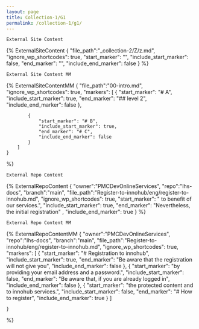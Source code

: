```yaml
---
layout: page
title: Collection-1/G1
permalink: /collection-1/g1/
---
```


```
External Site Content
```
{% 
    ExternalSiteContent  { 
        "file_path":"_collection-2/Z/z.md", 
        "ignore_wp_shortcodes": true, 
        "start_marker": "<!-- START MARKER 1 -->", 
        "include_start_marker": false,
        "end_marker": "<!-- END MARKER 1 -->",
        "include_end_marker": false
    }
%}

```
External Site Content MM
```
{% 
    ExternalSiteContentMM  { 
        "file_path":"00-intro.md", 
        "ignore_wp_shortcodes": true, 
        "markers": [
            {
                "start_marker": "# A",
                "include_start_marker": true, 
                "end_marker": "## level 2",
                "include_end_marker": false 
            },

            {
                "start_marker": "# B",
                "include_start_marker": true, 
                "end_marker": "# C",
                "include_end_marker": false 
            }
        ]
    }
%}

```
External Repo Content
```
{% 
    ExternalRepoContent  { 
        "owner":"PMCDevOnlineServices", 
        "repo":"Ihs-docs", 
        "branch":"main", 
        "file_path":"Register-to-innohub/eng/register-to-innohub.md", 
        "ignore_wp_shortcodes": true, 
        "start_marker": " to benefit of our services.",
        "include_start_marker": true,
        "end_marker": "Nevertheless, the initial registration" ,
        "include_end_marker": true
    }
%}

```
External Repo Content MM
```
{% 
    ExternalRepoContentMM  { 
        "owner":"PMCDevOnlineServices", 
        "repo":"Ihs-docs", 
        "branch":"main", 
        "file_path":"Register-to-innohub/eng/register-to-innohub.md", 
        "ignore_wp_shortcodes": true,
        "markers": [
            {
                "start_marker": "# Registration to innohub",
                "include_start_marker": true, 
                "end_marker": "Be aware that the registration will not give you",
                "include_end_marker": false
            },
            {
                "start_marker": "by providing your email address and a password.",
                "include_start_marker": false,
                "end_marker": "Be aware that, if you are already logged in",
                "include_end_marker": false
            },
            {
                "start_marker": "the protected content and to innohub services.",
                "include_start_marker": false, 
                "end_marker": "# How to register",
                "include_end_marker": true
            }
        ]
        
    }
%}
